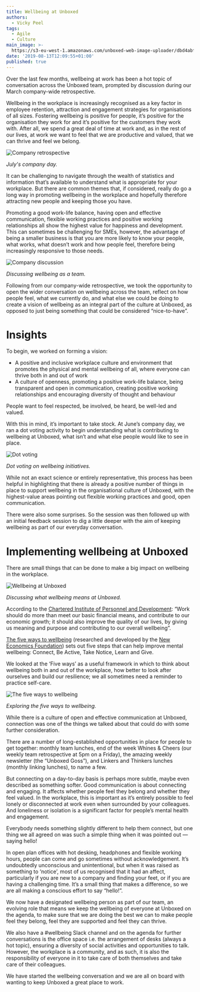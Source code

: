 ```yaml
---
title: Wellbeing at Unboxed
authors:
  - Vicky Peel
tags:
  - Agile
  - Culture
main_image: >-
  https://s3-eu-west-1.amazonaws.com/unboxed-web-image-uploader/dbd4abf8cce4f0a9e7e77a32c8e1a79e.png
date: '2019-08-13T12:09:55+01:00'
published: true
---
```

Over the last few months, wellbeing at work has been a hot topic of conversation across the Unboxed team, prompted by discussion during our March company-wide retrospective.

Wellbeing in the workplace is increasingly recognised as a key factor in employee retention, attraction and engagement strategies for organisations of all sizes. Fostering wellbeing is positive for people, it’s positive for the organisation they work for and it’s positive for the customers they work with. After all, we spend a great deal of time at work and, as in the rest of our lives, at work we want to feel that we are productive and valued, that we can thrive and feel we belong. 

![Company retrospective](https://s3-eu-west-1.amazonaws.com/unboxed-web-image-uploader/aba977840cc826712181724a7581c2ff.png)

<i>July's company day.</i>

It can be challenging to navigate through the wealth of statistics and information that’s available to understand what is appropriate for your workplace. But there are common themes that, if considered, really do go a long way in promoting wellbeing in the workplace and hopefully therefore attracting new people and keeping those you have.

Promoting a good work-life balance, having open and effective communication, flexible working practices and positive working relationships all show the highest value for happiness and development. This can sometimes be challenging for SMEs, however, the advantage of being a smaller business is that you are more likely to know your people, what works, what doesn’t work and how people feel, therefore being increasingly responsive to those needs.

![Company discussion](https://s3-eu-west-1.amazonaws.com/unboxed-web-image-uploader/5e4d557f2a4aa230f3c13b927bc05938.png)

<i>Discussing wellbeing as a team.</i>

Following from our company-wide retrospective, we took the opportunity to open the wider conversation on wellbeing across the team, reflect on how people feel, what we currently do, and what else we could be doing to create a vision of wellbeing as an integral part of the culture at Unboxed, as opposed to just being something that could be considered “nice-to-have”.

# Insights

To begin, we worked on forming a vision:

* A positive and inclusive workplace culture and environment that promotes the physical and mental wellbeing of all, where everyone can thrive both in and out of work
* A culture of openness, promoting a positive work-life balance, being transparent and open in communication, creating positive working relationships and encouraging diversity of thought and behaviour

People want to feel respected, be involved, be heard, be well-led and valued. 

With this in mind, it’s important to take stock. At June’s company day, we ran a dot voting activity to begin understanding what is contributing to wellbeing at Unboxed, what isn’t and what else people would like to see in place.

![Dot voting](https://s3-eu-west-1.amazonaws.com/unboxed-web-image-uploader/d7158e3ecd0e1ba627d3979d4f2a5a57.png)

<i>Dot voting on wellbeing initiatives.</i>

While not an exact science or entirely representative, this process has been helpful in highlighting that there is already a positive number of things in place to support wellbeing in the organisational culture of Unboxed, with the highest-value areas pointing out flexible working practices and good, open communication. 

There were also some surprises. So the session was then followed up with an initial feedback session to dig a little deeper with the aim of keeping wellbeing as part of our everyday conversation. 

# Implementing wellbeing at Unboxed

There are small things that can be done to make a big impact on wellbeing in the workplace.

![Wellbeing at Unboxed](https://s3-eu-west-1.amazonaws.com/unboxed-web-image-uploader/00e5cfe284529a99a30914b045c63b59.png)

<i>Discussing what wellbeing means at Unboxed.</i>

According to the [Chartered Institute of Personnel and Development](https://www.cipd.co.uk/): “Work should do more than meet our basic financial means, and contribute to our economic growth; it should also improve the quality of our lives, by giving us meaning and purpose and contributing to our overall wellbeing”. 

[The five ways to wellbeing](https://www.mind.org.uk/workplace/mental-health-at-work/taking-care-of-yourself/five-ways-to-wellbeing/) (researched and developed by the [New Economics Foundation](https://neweconomics.org/2011/07/five-ways-well-new-applications-new-ways-thinking)) sets out five steps that can help improve mental wellbeing: Connect, Be Active, Take Notice, Learn and Give. 

We looked at the ‘Five ways’ as a useful framework in which to think about wellbeing both in and out of the workplace, how better to look after ourselves and build our resilience; we all sometimes need a reminder to practice self-care.

![The five ways to wellbeing](https://s3-eu-west-1.amazonaws.com/unboxed-web-image-uploader/dbd4abf8cce4f0a9e7e77a32c8e1a79e.png)

<i>Exploring the five ways to wellbeing.</i>

While there is a culture of open and effective communication at Unboxed, connection was one of the things we talked about that could do with some further consideration.

There are a number of long-established opportunities in place for people to get together: monthly team lunches, end of the week Whines & Cheers (our weekly team retrospective at 5pm on a Friday), the amazing weekly newsletter (the “Unboxed Goss”), and Linkers and Thinkers lunches (monthly linking lunches), to name a few.

But connecting on a day-to-day basis is perhaps more subtle, maybe even described as something softer. Good communication is about connecting and engaging. It affects whether people feel they belong and whether they feel valued. In the workplace, this is important as it’s entirely possible to feel lonely or disconnected at work even when surrounded by your colleagues. And loneliness or isolation is a significant factor for people’s mental health and engagement. 

Everybody needs something slightly different to help them connect, but one thing we all agreed on was such a simple thing when it was pointed out — saying hello! 

In open plan offices with hot desking, headphones and flexible working hours, people can come and go sometimes without acknowledgement. It’s undoubtedly unconscious and unintentional, but when it was raised as something to ‘notice’, most of us recognised that it had an affect, particularly if you are new to a company and finding your feet, or if you are having a challenging time. It’s a small thing that makes a difference, so we are all making a conscious effort to say “hello!”.

We now have a designated wellbeing person as part of our team, an evolving role that means we keep the wellbeing of everyone at Unboxed on the agenda, to make sure that we are doing the best we can to make people feel they belong, feel they are supported and feel they can thrive. 

We also have a #wellbeing Slack channel and on the agenda for further conversations is the office space i.e. the arrangement of desks (always a hot topic), ensuring a diversity of social activities and opportunities to talk. However, the workplace is a community, and as such, it is also the responsibility of everyone in it to take care of both themselves and take care of their colleagues.

We have started the wellbeing conversation and we are all on board with wanting to keep Unboxed a great place to work.
